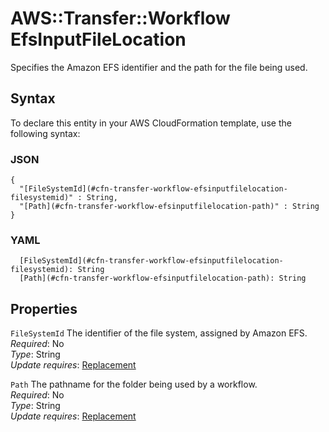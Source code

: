 # AWS::Transfer::Workflow EfsInputFileLocation<a name="aws-properties-transfer-workflow-efsinputfilelocation"></a>

Specifies the Amazon EFS identifier and the path for the file being used\.

## Syntax<a name="aws-properties-transfer-workflow-efsinputfilelocation-syntax"></a>

To declare this entity in your AWS CloudFormation template, use the following syntax:

### JSON<a name="aws-properties-transfer-workflow-efsinputfilelocation-syntax.json"></a>

```
{
  "[FileSystemId](#cfn-transfer-workflow-efsinputfilelocation-filesystemid)" : String,
  "[Path](#cfn-transfer-workflow-efsinputfilelocation-path)" : String
}
```

### YAML<a name="aws-properties-transfer-workflow-efsinputfilelocation-syntax.yaml"></a>

```
  [FileSystemId](#cfn-transfer-workflow-efsinputfilelocation-filesystemid): String
  [Path](#cfn-transfer-workflow-efsinputfilelocation-path): String
```

## Properties<a name="aws-properties-transfer-workflow-efsinputfilelocation-properties"></a>

`FileSystemId`  <a name="cfn-transfer-workflow-efsinputfilelocation-filesystemid"></a>
The identifier of the file system, assigned by Amazon EFS\.  
*Required*: No  
*Type*: String  
*Update requires*: [Replacement](https://docs.aws.amazon.com/AWSCloudFormation/latest/UserGuide/using-cfn-updating-stacks-update-behaviors.html#update-replacement)

`Path`  <a name="cfn-transfer-workflow-efsinputfilelocation-path"></a>
The pathname for the folder being used by a workflow\.  
*Required*: No  
*Type*: String  
*Update requires*: [Replacement](https://docs.aws.amazon.com/AWSCloudFormation/latest/UserGuide/using-cfn-updating-stacks-update-behaviors.html#update-replacement)